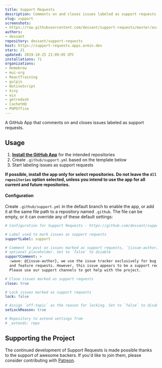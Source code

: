 ```yaml
---
title: Support Requests
description: Comments on and closes issues labeled as support requests.
slug: support
screenshots:
- https://raw.githubusercontent.com/dessant/support-requests/master/assets/screenshot.png
authors:
- dessant
repository: dessant/support-requests
host: https://support-requests.apps.armin.dev
stars: 21
updated: 2019-10-25 21:09:05 UTC
installations: 71
organizations:
- Homebrew
- mui-org
- ReactTraining
- gulpjs
- NativeScript
- kivy
- wix
- getredash
- CachetHQ
- PHPOffice
---
```

A GitHub App that comments on and closes issues labeled as support requests.

## Usage

1. **[Install the GitHub App](https://github.com/apps/support)**
   for the intended repositories
2. Create `.github/support.yml` based on the template below
3. Start labeling issues as support requests

**If possible, install the app only for select repositories.
Do not leave the `All repositories` option selected, unless you intend
to use the app for all current and future repositories.**

#### Configuration

Create `.github/support.yml` in the default branch to enable the app,
or add it at the same file path to a repository named `.github`.
The file can be empty, or it can override any of these default settings:

```yaml
# Configuration for Support Requests - https://github.com/dessant/support-requests

# Label used to mark issues as support requests
supportLabel: support

# Comment to post on issues marked as support requests, `{issue-author}` is an
# optional placeholder. Set to `false` to disable
supportComment: >
  :wave: @{issue-author}, we use the issue tracker exclusively for bug reports
  and feature requests. However, this issue appears to be a support request.
  Please use our support channels to get help with the project.

# Close issues marked as support requests
close: true

# Lock issues marked as support requests
lock: false

# Assign `off-topic` as the reason for locking. Set to `false` to disable
setLockReason: true

# Repository to extend settings from
# _extends: repo
```

## Supporting the Project

The continued development of Support Requests is made possible
thanks to the support of awesome backers. If you'd like to join them,
please consider contributing with [Patreon](https://armin.dev/go/patreon).
